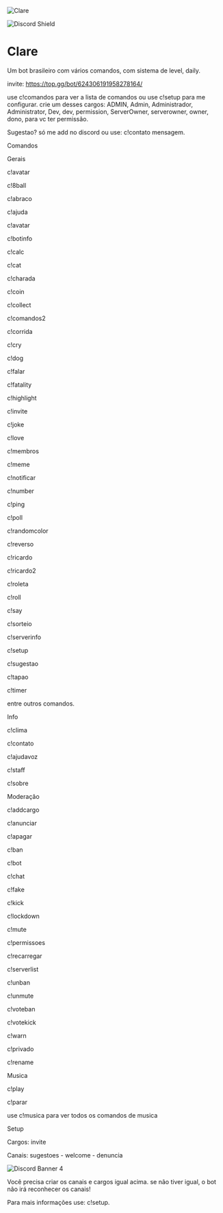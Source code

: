 ![Clare](https://i.imgur.com/StEGtEh.png)

![Discord Shield](https://discordapp.com/api/guilds/381471490287337502/widget.png?style=shield)  
                   

# Clare
Um bot brasileiro com vários comandos, com sistema de level, daily.


invite: https://top.gg/bot/624306191958278164/ 


use c!comandos para ver a lista de comandos 
ou use c!setup para me configurar.
crie um desses cargos: ADMIN, Admin, Administrador, Administrator, Dev, dev, permission, ServerOwner, serverowner, owner, dono, para vc ter permissão.

Sugestao? só me add no discord ou use: c!contato mensagem.

Comandos

Gerais

c!avatar

c!8ball

c!abraco

c!ajuda

c!avatar

c!botinfo

c!calc

c!cat

c!charada

c!coin

c!collect

c!comandos2

c!corrida

c!cry

c!dog

c!falar

c!fatality

c!highlight

c!invite

c!joke

c!love

c!membros

c!meme

c!notificar

c!number

c!ping

c!poll

c!randomcolor

c!reverso

c!ricardo

c!ricardo2

c!roleta

c!roll

c!say

c!sorteio

c!serverinfo

c!setup

c!sugestao

c!tapao

c!timer

entre outros comandos.

Info

c!clima

c!contato

c!ajudavoz

c!staff

c!sobre

Moderação

c!addcargo

c!anunciar

c!apagar

c!ban

c!bot

c!chat

c!fake

c!kick

c!lockdown

c!mute

c!permissoes

c!recarregar

c!serverlist

c!unban

c!unmute

c!voteban

c!votekick

c!warn

c!privado

c!rename

Musica

c!play

c!parar

use c!musica para ver todos os comandos de musica

Setup

Cargos: invite

Canais: sugestoes - welcome - denuncia


![Discord Banner 4](https://discordapp.com/api/guilds/381471490287337502/widget.png?style=banner4)


Você precisa criar os canais e cargos igual acima. se não tiver igual, o bot não irá reconhecer os canais!

Para mais informações use: c!setup.


 

